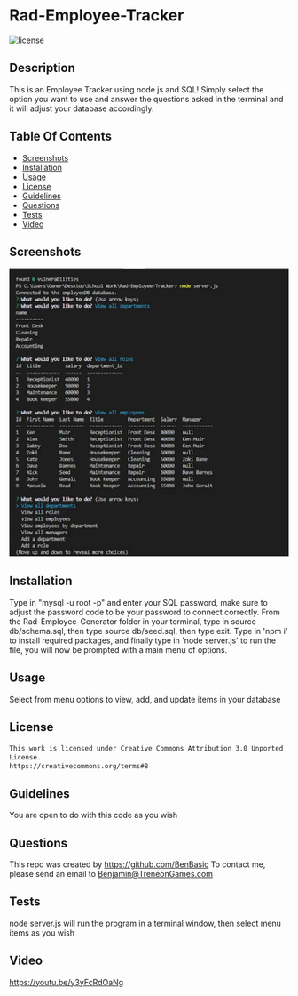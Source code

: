 # Rad-Employee-Tracker

  [![license](https://img.shields.io/badge/License-CC-darkred.svg)](https://creativecommons.org/about/program-areas/software/)

  ## Description

  This is an Employee Tracker using node.js and SQL! Simply select the option you want to use and answer the questions asked in the terminal and it will adjust your database accordingly.

  ## Table Of Contents

  - [Screenshots](#screenshots)
  - [Installation](#installation)
  - [Usage](#usage)
  - [License](#license)
  - [Guidelines](#guidelines)
  - [Questions](#questions)
  - [Tests](#tests)
  - [Video](#video)

  ## Screenshots


![alt text](assets/images/screenshot.png)


  ## Installation

Type in "mysql -u root -p" and enter your SQL password, make sure to adjust the password code to be your password to connect correctly.
From the Rad-Employee-Generator folder in your terminal, type in source db/schema.sql, then type source db/seed.sql, then type exit.
Type in 'npm i' to install required packages, and finally type in 'node server.js' to run the file, you will now be prompted with a main menu of options.

  ## Usage

  Select from menu options to view, add, and update items in your database
  
## License
    This work is licensed under Creative Commons Attribution 3.0 Unported License.
    https://creativecommons.org/terms#8

  ## Guidelines

  You are open to do with this code as you wish

  ## Questions

  This repo was created by https://github.com/BenBasic
  To contact me, please send an email to Benjamin@TreneonGames.com

  ## Tests
  node server.js will run the program in a terminal window, then select menu items as you wish

  ## Video
https://youtu.be/y3yFcRdOaNg